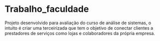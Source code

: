 # Trabalho_faculdade
Projeto desenvolvido para avaliação do curso de análise de sistemas, o intuito é criar uma terceirizada que tem o objetivo de conectar clientes a prestadores de serviços como lojas e colaboradores da própria empresa.

